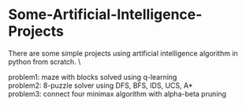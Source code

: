 # Some-Artificial-Intelligence-Projects
There are some simple projects using artificial intelligence algorithm in python from scratch. \

problem1: maze with blocks solved using q-learning \
problem2: 8-puzzle solver using DFS, BFS, IDS, UCS, A* \
problem3: connect four minimax algorithm with alpha-beta pruning
